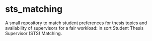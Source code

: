 # sts_matching
A small repository to match student preferences for thesis topics and availability of supervisors for a fair workload: in sort Student Thesis Supervisor (STS) Matching.
